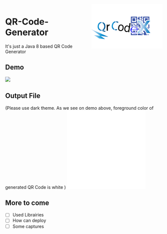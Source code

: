 <img align="right" src="src\qrcodex\res\img\qrcodeX.png">

# QR-Code-Generator

It's just a Java 8 based QR Code Generator

## Demo
[![](https://img.youtube.com/vi/qgLT7QS87cQ/0.jpg)](https://www.youtube.com/watch?v=qgLT7QS87cQ "QR Code Demo")
## Output File
(Please use dark theme. As we see on demo above, foreground color of generated QR Code is white )
<img src="demo_output/qrcode_etest.png" />

## More to come
- [ ] Used Librairies
- [ ] How can deploy
- [ ] Some captures
